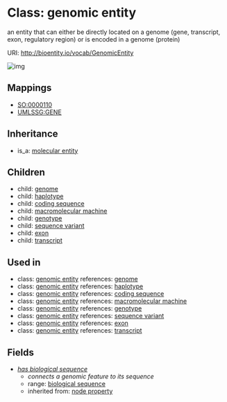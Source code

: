 # Class: genomic entity


an entity that can either be directly located on a genome (gene, transcript, exon, regulatory region) or is encoded in a genome (protein)

URI: http://bioentity.io/vocab/GenomicEntity

![img](http://yuml.me/diagram/nofunky/class/\[MolecularEntity]^-\[GenomicEntity|has_biological_sequence:biological_sequence%20%3F],%20\[GenomicEntity]^-\[CodingSequence],%20\[GenomicEntity]^-\[Exon],%20\[GenomicEntity]^-\[Genome],%20\[GenomicEntity]^-\[Genotype],%20\[GenomicEntity]^-\[Haplotype],%20\[GenomicEntity]^-\[MacromolecularMachine],%20\[GenomicEntity]^-\[SequenceVariant],%20\[GenomicEntity]^-\[Transcript],%20)
## Mappings

 * [SO:0000110](http://purl.obolibrary.org/obo/SO_0000110)
 * [UMLSSG:GENE](http://purl.obolibrary.org/obo/UMLSSG_GENE)
## Inheritance

 *  is_a: [molecular entity](MolecularEntity.md)
## Children

 *  child: [genome](Genome.md)
 *  child: [haplotype](Haplotype.md)
 *  child: [coding sequence](CodingSequence.md)
 *  child: [macromolecular machine](MacromolecularMachine.md)
 *  child: [genotype](Genotype.md)
 *  child: [sequence variant](SequenceVariant.md)
 *  child: [exon](Exon.md)
 *  child: [transcript](Transcript.md)
## Used in

 *  class: [genomic entity](GenomicEntity.md) references: [genome](Genome.md)
 *  class: [genomic entity](GenomicEntity.md) references: [haplotype](Haplotype.md)
 *  class: [genomic entity](GenomicEntity.md) references: [coding sequence](CodingSequence.md)
 *  class: [genomic entity](GenomicEntity.md) references: [macromolecular machine](MacromolecularMachine.md)
 *  class: [genomic entity](GenomicEntity.md) references: [genotype](Genotype.md)
 *  class: [genomic entity](GenomicEntity.md) references: [sequence variant](SequenceVariant.md)
 *  class: [genomic entity](GenomicEntity.md) references: [exon](Exon.md)
 *  class: [genomic entity](GenomicEntity.md) references: [transcript](Transcript.md)
## Fields

 * _[has biological sequence](has_biological_sequence.md)_
    * _connects a genomic feature to its sequence_
    * range: [biological sequence](BiologicalSequence.md)
    * inherited from: [node property](node_property.md)
